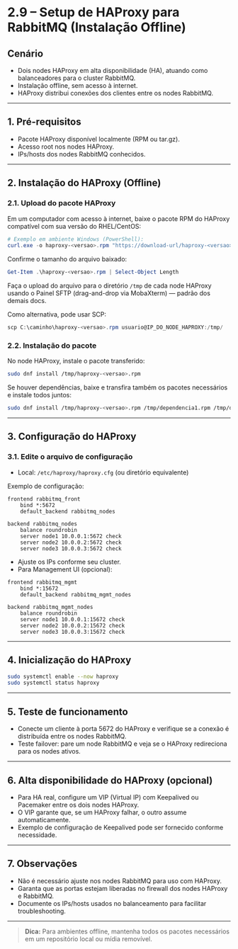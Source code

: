 # 2.9 – Setup de HAProxy para RabbitMQ (Instalação Offline)

## Cenário
- Dois nodes HAProxy em alta disponibilidade (HA), atuando como balanceadores para o cluster RabbitMQ.
- Instalação offline, sem acesso à internet.
- HAProxy distribui conexões dos clientes entre os nodes RabbitMQ.

---

## 1. Pré-requisitos
- Pacote HAProxy disponível localmente (RPM ou tar.gz).
- Acesso root nos nodes HAProxy.
- IPs/hosts dos nodes RabbitMQ conhecidos.

---

## 2. Instalação do HAProxy (Offline)


### 2.1. Upload do pacote HAProxy
Em um computador com acesso à internet, baixe o pacote RPM do HAProxy compatível com sua versão do RHEL/CentOS:
```powershell
# Exemplo em ambiente Windows (PowerShell):
curl.exe -o haproxy-<versao>.rpm "https://download-url/haproxy-<versao>.rpm"
```
Confirme o tamanho do arquivo baixado:
```powershell
Get-Item .\haproxy-<versao>.rpm | Select-Object Length
```

Faça o upload do arquivo para o diretório `/tmp` de cada node HAProxy usando o Painel SFTP (drag-and-drop via MobaXterm) — padrão dos demais docs.

Como alternativa, pode usar SCP:
```powershell
scp C:\caminho\haproxy-<versao>.rpm usuario@IP_DO_NODE_HAPROXY:/tmp/
```

### 2.2. Instalação do pacote
No node HAProxy, instale o pacote transferido:
```bash
sudo dnf install /tmp/haproxy-<versao>.rpm
```
Se houver dependências, baixe e transfira também os pacotes necessários e instale todos juntos:
```bash
sudo dnf install /tmp/haproxy-<versao>.rpm /tmp/dependencia1.rpm /tmp/dependencia2.rpm
```

---

## 3. Configuração do HAProxy

### 3.1. Edite o arquivo de configuração
- Local: `/etc/haproxy/haproxy.cfg` (ou diretório equivalente)

Exemplo de configuração:
```
frontend rabbitmq_front
    bind *:5672
    default_backend rabbitmq_nodes

backend rabbitmq_nodes
    balance roundrobin
    server node1 10.0.0.1:5672 check
    server node2 10.0.0.2:5672 check
    server node3 10.0.0.3:5672 check
```
- Ajuste os IPs conforme seu cluster.
- Para Management UI (opcional):
```
frontend rabbitmq_mgmt
    bind *:15672
    default_backend rabbitmq_mgmt_nodes

backend rabbitmq_mgmt_nodes
    balance roundrobin
    server node1 10.0.0.1:15672 check
    server node2 10.0.0.2:15672 check
    server node3 10.0.0.3:15672 check
```

---

## 4. Inicialização do HAProxy
```bash
sudo systemctl enable --now haproxy
sudo systemctl status haproxy
```

---

## 5. Teste de funcionamento
- Conecte um cliente à porta 5672 do HAProxy e verifique se a conexão é distribuída entre os nodes RabbitMQ.
- Teste failover: pare um node RabbitMQ e veja se o HAProxy redireciona para os nodes ativos.

---

## 6. Alta disponibilidade do HAProxy (opcional)
- Para HA real, configure um VIP (Virtual IP) com Keepalived ou Pacemaker entre os dois nodes HAProxy.
- O VIP garante que, se um HAProxy falhar, o outro assume automaticamente.
- Exemplo de configuração de Keepalived pode ser fornecido conforme necessidade.

---

## 7. Observações
- Não é necessário ajuste nos nodes RabbitMQ para uso com HAProxy.
- Garanta que as portas estejam liberadas no firewall dos nodes HAProxy e RabbitMQ.
- Documente os IPs/hosts usados no balanceamento para facilitar troubleshooting.

---

> **Dica:** Para ambientes offline, mantenha todos os pacotes necessários em um repositório local ou mídia removível.
